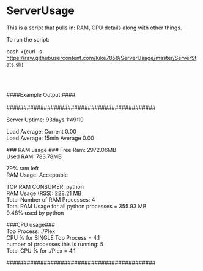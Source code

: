 # ServerUsage
This is a script that pulls in: RAM, CPU details along with other things.


To run the script:


bash <(curl -s https://raw.githubusercontent.com/luke7858/ServerUsage/master/ServerStats.sh)

<br />
<br />
  

####Example Output:####
<br />
<br />
\############################################

Server Uptime: 93days 1:49:19  
  
Load Average: Current 0.00  
Load Average: 15min Average 0.00  
  
  
\### RAM usage ###
Free Ram: 2972.06MB  
Used RAM: 783.78MB  
  
79% ram left  
RAM Usage: Acceptable  
  
TOP RAM CONSUMER: python  
RAM Usage (RSS): 228.21 MB  
Total Number of RAM Processes: 4  
Total RAM Usage for all python processes =  355.93 MB  
9.48% used by python  
  
  
\###CPU usage###  
Top Process:  ./Plex  
CPU % for SINGLE Top Process =  4.1  
number of processes this is running: 5  
Total CPU % for ./Plex =  4.1  
  
\############################################
